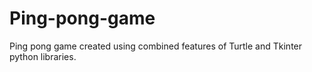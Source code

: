 # Ping-pong-game
Ping pong game created using combined features of Turtle and Tkinter python libraries.